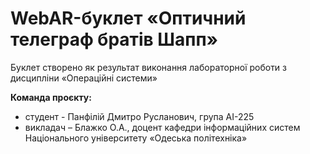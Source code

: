 #  WebAR-буклет «Оптичний телеграф братів Шапп»  
Буклет створено як результат виконання лабораторної роботи з дисципліни «Операційні системи» 

**Команда проєкту:**
- студент - Панфілій Дмитро Русланович, група АІ-225
- викладач – Блажко О.А., доцент кафедри інформаційних систем Національного університету «Одеська політехніка» 
